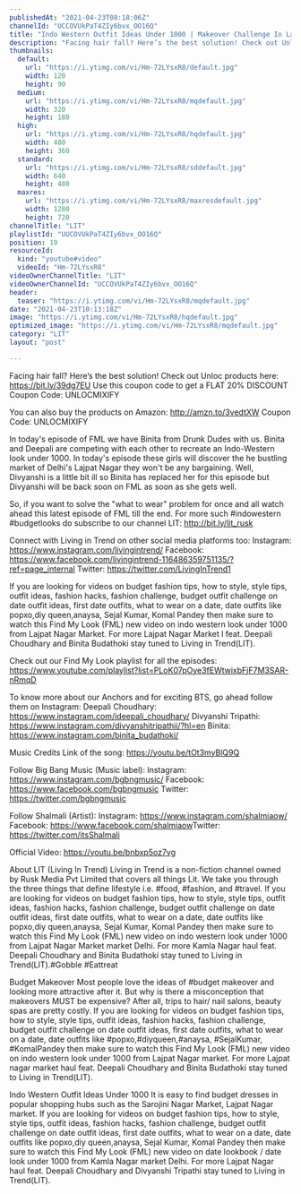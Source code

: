 ```yaml
---
publishedAt: "2021-04-23T08:18:06Z"
channelId: "UCCOVUkPaT4ZIy6bvx_OO16Q"
title: "Indo Western Outfit Ideas Under 1000 | Makeover Challenge In Lajpat Nagar Market | FML #24"
description: "Facing hair fall? Here’s the best solution! Check out Unloc products here: https://bit.ly/39dg7EU\nUse this coupon code to get a FLAT 20% DISCOUNT\nCoupon Code: UNLOCMIXIFY\n\nYou can also buy the products on Amazon: http://amzn.to/3vedtXW Coupon Code: UNLOCMIXIFY\n\nIn today's episode of FML we have Binita from Drunk Dudes with us. Binita and Deepali are competing with each other to recreate an Indo-Western look under 1000. In today's episode these girls will discover the he bustling market of Delhi's Lajpat Nagar they won't be any bargaining. Well, Divyanshi is a little bit ill so Binita has replaced her for this episode but Divyanshi will be back soon on FML as soon as she gets well.\n\nSo, if you want to solve the \"what to wear\" problem for once and all watch ahead this latest episode of FML till the end. For more such #indowestern #budgetlooks do subscribe to our channel LIT: http://bit.ly/lit_rusk\n\nConnect with Living in Trend on other social media platforms too: \nInstagram: https://www.instagram.com/livingintrend/ \nFacebook: https://www.facebook.com/livingintrend-116486359751135/?ref=page_internal \nTwitter: https://twitter.com/LivingInTrend1\n\nIf you are looking for videos on budget fashion tips, how to style, style tips, outfit ideas, fashion hacks, fashion challenge, budget outfit challenge on date outfit ideas, first date outfits, what to wear on a date, date outfits like popxo,diy queen,anaysa, Sejal Kumar, Komal Pandey then make sure to watch this Find My Look (FML) new video on indo western look  under 1000 from Lajpat Nagar Market. For more Lajpat Nagar Market l feat. Deepali Choudhary and Binita Budathoki stay tuned to Living in Trend(LIT).\n\nCheck out our Find My Look playlist for all the episodes: https://www.youtube.com/playlist?list=PLoK07pOye3fEWtwixbFjF7M3SAR-nRmqD\n \nTo know more about our Anchors and for exciting BTS, go ahead follow them on Instagram: \nDeepali Choudhary: https://www.instagram.com/ideepali_choudhary/ \nDivyanshi Tripathi: https://www.instagram.com/divyanshitripathii/?hl=en\nBinita: https://www.instagram.com/binita_budathoki/\n\nMusic Credits\nLink of the song: https://youtu.be/tOt3myBlQ9Q\n\nFollow Big Bang Music (Music label): \nInstagram: https://www.instagram.com/bgbngmusic/\nFacebook: https://www.facebook.com/bgbngmusic\nTwitter: https://twitter.com/bgbngmusic\n\nFollow Shalmali (Artist): \nInstagram: https://www.instagram.com/shalmiaow/​\nFacebook: https://www.facebook.com/shalmiaow​ \nTwitter: https://twitter.com/itsShalmali\n\nOfficial Video: https://youtu.be/bnbxp5oz7vg\n\nAbout LIT (Living In Trend)\nLiving in Trend is a non-fiction channel owned by Rusk Media Pvt Limited that covers all things Lit.  We take you through the three things that define lifestyle i.e. #food, #fashion, and #travel. If you are looking for videos on budget fashion tips, how to style, style tips, outfit ideas, fashion hacks, fashion challenge, budget outfit challenge on date outfit ideas, first date outfits, what to wear on a date, date outfits like popxo,diy queen,anaysa, Sejal Kumar, Komal Pandey then make sure to watch this Find My Look (FML) new video on indo western look under 1000 from Lajpat Nagar Market market Delhi. For more Kamla Nagar haul feat. Deepali Choudhary and Binita Budathoki stay tuned to Living in Trend(LIT).#Gobble #Eattreat\n\nBudget Makeover\nMost people love the ideas of #budget makeover and looking more attractive after it. But why is there a misconception that makeovers MUST be expensive? After all, trips to hair/ nail salons, beauty spas are pretty costly. If you are looking for videos on budget fashion tips, how to style, style tips, outfit ideas, fashion hacks, fashion challenge, budget outfit challenge on date outfit ideas, first date outfits, what to wear on a date, date outfits like #popxo,#diyqueen,#anaysa, #SejalKumar, #KomalPandey then make sure to watch this Find My Look (FML) new video on indo western look under 1000 from Lajpat Nagar market. For more Lajpat nagar market haul feat. Deepali Choudhary and Binita Budathoki stay tuned to Living in Trend(LIT).\n\n\nIndo Western Outfit Ideas Under 1000\nIt is easy to find budget dresses in popular shopping hubs such as the Sarojini Nagar Market, Lajpat Nagar market. If you are looking for videos on budget fashion tips, how to style, style tips, outfit ideas, fashion hacks, fashion challenge, budget outfit challenge on date outfit ideas, first date outfits, what to wear on a date, date outfits like popxo,diy queen,anaysa, Sejal Kumar, Komal Pandey then make sure to watch this Find My Look (FML) new video on date lookbook / date look under 1000 from Kamla Nagar market Delhi. For more Lajpat Nagar haul feat. Deepali Choudhary and Divyanshi Tripathi stay tuned to Living in Trend(LIT)."
thumbnails:
  default:
    url: "https://i.ytimg.com/vi/Hm-72LYsxR8/default.jpg"
    width: 120
    height: 90
  medium:
    url: "https://i.ytimg.com/vi/Hm-72LYsxR8/mqdefault.jpg"
    width: 320
    height: 180
  high:
    url: "https://i.ytimg.com/vi/Hm-72LYsxR8/hqdefault.jpg"
    width: 480
    height: 360
  standard:
    url: "https://i.ytimg.com/vi/Hm-72LYsxR8/sddefault.jpg"
    width: 640
    height: 480
  maxres:
    url: "https://i.ytimg.com/vi/Hm-72LYsxR8/maxresdefault.jpg"
    width: 1280
    height: 720
channelTitle: "LIT"
playlistId: "UUCOVUkPaT4ZIy6bvx_OO16Q"
position: 19
resourceId:
  kind: "youtube#video"
  videoId: "Hm-72LYsxR8"
videoOwnerChannelTitle: "LIT"
videoOwnerChannelId: "UCCOVUkPaT4ZIy6bvx_OO16Q"
header:
  teaser: "https://i.ytimg.com/vi/Hm-72LYsxR8/mqdefault.jpg"
date: "2021-04-23T10:13:18Z"
image: "https://i.ytimg.com/vi/Hm-72LYsxR8/hqdefault.jpg"
optimized_image: "https://i.ytimg.com/vi/Hm-72LYsxR8/mqdefault.jpg"
category: "LIT"
layout: "post"

---
```

Facing hair fall? Here’s the best solution! Check out Unloc products here: https://bit.ly/39dg7EU
Use this coupon code to get a FLAT 20% DISCOUNT
Coupon Code: UNLOCMIXIFY

You can also buy the products on Amazon: http://amzn.to/3vedtXW Coupon Code: UNLOCMIXIFY

In today's episode of FML we have Binita from Drunk Dudes with us. Binita and Deepali are competing with each other to recreate an Indo-Western look under 1000. In today's episode these girls will discover the he bustling market of Delhi's Lajpat Nagar they won't be any bargaining. Well, Divyanshi is a little bit ill so Binita has replaced her for this episode but Divyanshi will be back soon on FML as soon as she gets well.

So, if you want to solve the "what to wear" problem for once and all watch ahead this latest episode of FML till the end. For more such #indowestern #budgetlooks do subscribe to our channel LIT: http://bit.ly/lit_rusk

Connect with Living in Trend on other social media platforms too: 
Instagram: https://www.instagram.com/livingintrend/ 
Facebook: https://www.facebook.com/livingintrend-116486359751135/?ref=page_internal 
Twitter: https://twitter.com/LivingInTrend1

If you are looking for videos on budget fashion tips, how to style, style tips, outfit ideas, fashion hacks, fashion challenge, budget outfit challenge on date outfit ideas, first date outfits, what to wear on a date, date outfits like popxo,diy queen,anaysa, Sejal Kumar, Komal Pandey then make sure to watch this Find My Look (FML) new video on indo western look  under 1000 from Lajpat Nagar Market. For more Lajpat Nagar Market l feat. Deepali Choudhary and Binita Budathoki stay tuned to Living in Trend(LIT).

Check out our Find My Look playlist for all the episodes: https://www.youtube.com/playlist?list=PLoK07pOye3fEWtwixbFjF7M3SAR-nRmqD
 
To know more about our Anchors and for exciting BTS, go ahead follow them on Instagram: 
Deepali Choudhary: https://www.instagram.com/ideepali_choudhary/ 
Divyanshi Tripathi: https://www.instagram.com/divyanshitripathii/?hl=en
Binita: https://www.instagram.com/binita_budathoki/

Music Credits
Link of the song: https://youtu.be/tOt3myBlQ9Q

Follow Big Bang Music (Music label): 
Instagram: https://www.instagram.com/bgbngmusic/
Facebook: https://www.facebook.com/bgbngmusic
Twitter: https://twitter.com/bgbngmusic

Follow Shalmali (Artist): 
Instagram: https://www.instagram.com/shalmiaow/​
Facebook: https://www.facebook.com/shalmiaow​ 
Twitter: https://twitter.com/itsShalmali

Official Video: https://youtu.be/bnbxp5oz7vg

About LIT (Living In Trend)
Living in Trend is a non-fiction channel owned by Rusk Media Pvt Limited that covers all things Lit.  We take you through the three things that define lifestyle i.e. #food, #fashion, and #travel. If you are looking for videos on budget fashion tips, how to style, style tips, outfit ideas, fashion hacks, fashion challenge, budget outfit challenge on date outfit ideas, first date outfits, what to wear on a date, date outfits like popxo,diy queen,anaysa, Sejal Kumar, Komal Pandey then make sure to watch this Find My Look (FML) new video on indo western look under 1000 from Lajpat Nagar Market market Delhi. For more Kamla Nagar haul feat. Deepali Choudhary and Binita Budathoki stay tuned to Living in Trend(LIT).#Gobble #Eattreat

Budget Makeover
Most people love the ideas of #budget makeover and looking more attractive after it. But why is there a misconception that makeovers MUST be expensive? After all, trips to hair/ nail salons, beauty spas are pretty costly. If you are looking for videos on budget fashion tips, how to style, style tips, outfit ideas, fashion hacks, fashion challenge, budget outfit challenge on date outfit ideas, first date outfits, what to wear on a date, date outfits like #popxo,#diyqueen,#anaysa, #SejalKumar, #KomalPandey then make sure to watch this Find My Look (FML) new video on indo western look under 1000 from Lajpat Nagar market. For more Lajpat nagar market haul feat. Deepali Choudhary and Binita Budathoki stay tuned to Living in Trend(LIT).


Indo Western Outfit Ideas Under 1000
It is easy to find budget dresses in popular shopping hubs such as the Sarojini Nagar Market, Lajpat Nagar market. If you are looking for videos on budget fashion tips, how to style, style tips, outfit ideas, fashion hacks, fashion challenge, budget outfit challenge on date outfit ideas, first date outfits, what to wear on a date, date outfits like popxo,diy queen,anaysa, Sejal Kumar, Komal Pandey then make sure to watch this Find My Look (FML) new video on date lookbook / date look under 1000 from Kamla Nagar market Delhi. For more Lajpat Nagar haul feat. Deepali Choudhary and Divyanshi Tripathi stay tuned to Living in Trend(LIT).